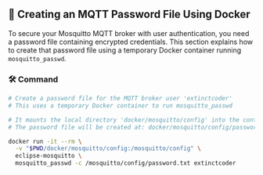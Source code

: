 ## 🔐 Creating an MQTT Password File Using Docker

To secure your Mosquitto MQTT broker with user authentication, you need a password file containing encrypted credentials. This section explains how to create that password file using a temporary Docker container running `mosquitto_passwd`.

### 🛠️ Command

```bash
# Create a password file for the MQTT broker user 'extinctcoder'
# This uses a temporary Docker container to run mosquitto_passwd

# It mounts the local directory 'docker/mosquitto/config' into the container
# The password file will be created at: docker/mosquitto/config/password.txt

docker run -it --rm \
  -v "$PWD/docker/mosquitto/config:/mosquitto/config" \
  eclipse-mosquitto \
  mosquitto_passwd -c /mosquitto/config/password.txt extinctcoder
```

